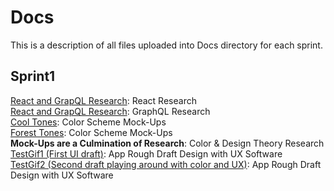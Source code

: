 # Docs
This is a description of all files uploaded into Docs directory for each sprint. 

## Sprint1
<a href="Sprint1/React_JS_GraphQL_Research.pdf" target="_blank">React and GrapQL Research</a>: React Research<br>
<a href="Sprint1/React_JS_GraphQL_Research.pdf" target="_blank">React and GrapQL Research</a>: GraphQL Research<br>
<a href="Sprint1/OOTW_Cool_Tones.jpg" target="_blank">Cool Tones</a>: Color Scheme Mock-Ups<br>
<a href="Sprint1/OOTW_Forest_Tones.jpg" target="_blank">Forest Tones</a>: Color Scheme Mock-Ups<br>
**Mock-Ups are a Culmination of Research**: Color & Design Theory Research<br>
<a href="Sprint1/TestGif1.gif" target="_blank">TestGif1 (First UI draft)</a>: App Rough Draft Design with UX Software<br>
<a href="Sprint1/TestGif2.gif" target="_blank">TestGif2 (Second draft playing around with color and UX)</a>: App Rough Draft Design with UX Software<br>
